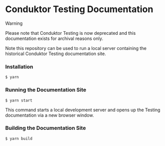# Conduktor Testing Documentation

> [!WARNING]  
> Please note that Conduktor Testing is now deprecated and this documentation exists for archival reasons only.

Note this repository can be used to run a local server containing the historical Conduktor Testing documentation site.

### Installation

```
$ yarn
```

### Running the Documentation Site

```
$ yarn start
```

This command starts a local development server and opens up the Testing documentation via a new browser window.

### Building the Documentation Site

```
$ yarn build
```

